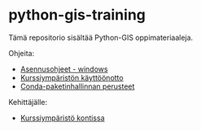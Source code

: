 # python-gis-training

Tämä repositorio sisältää Python-GIS oppimateriaaleja.

Ohjeita:
- [Asennusohjeet - windows](./ohjeet/asennukset-windows.md)
- [Kurssiympäristön käyttöönotto](./ohjeet/kurssiympariston-kayttoonotto.md)
- [Conda-paketinhallinnan perusteet](./ohjeet/condan-perusteet.md)

Kehittäjälle:
- [Kurssiympäristö kontissa](./ohjeet/kurssiymparisto-kontissa.md)

